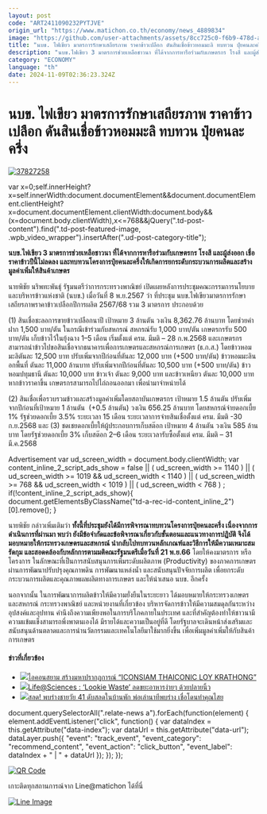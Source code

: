 ```yaml
---
layout: post
code: "ART2411090232PYTJVE"
origin_url: "https://www.matichon.co.th/economy/news_4889834"
image: "https://github.com/user-attachments/assets/8cc725c0-f6b9-478d-acb8-111538ec14cf"
title: "นบข. ไฟเขียว มาตรการรักษาเสถียรภาพ ราคาข้าวเปลือก ดันสินเชื่อข้าวหอมมะลิ ทบทวน ปุ๋ยคนละครึ่ง"
description: "นบข.ไฟเขียว 3 มาตรการช่วยเหลือชาวนา ที่ได้จากการหารือร่วมกับเกษตรกร โรงสี และผู้ส่งออก เชื่อราคาข้าวปีนี้ไม่ลดลง"
category: "ECONOMY"
language: "th"
date: 2024-11-09T02:36:23.324Z
---
```


# นบข. ไฟเขียว มาตรการรักษาเสถียรภาพ ราคาข้าวเปลือก ดันสินเชื่อข้าวหอมมะลิ ทบทวน ปุ๋ยคนละครึ่ง

[![](https://www.matichon.co.th/wp-content/uploads/2024/11/37827258.jpg "37827258")](https://www.matichon.co.th/wp-content/uploads/2024/11/37827258.jpg)

var x=0;self.innerHeight?x=self.innerWidth:document.documentElement&&document.documentElement.clientHeight?x=document.documentElement.clientWidth:document.body&&(x=document.body.clientWidth),x<=768&&jQuery(".td-post-content").find(".td-post-featured-image, .wpb\_video\_wrapper").insertAfter(".ud-post-category-title");

**นบข.ไฟเขียว 3 มาตรการช่วยเหลือชาวนา ที่ได้จากการหารือร่วมกับเกษตรกร โรงสี และผู้ส่งออก เชื่อราคาข้าวปีนี้ไม่ลดลง และทบทวนโครงการปุ๋ยคนละครึ่งให้เกิดการยกระดับกระบวนการผลิตและสร้างมูลค่าเพิ่มให้สินค้าเกษตร**

นายพิชัย นริพทะพันธุ์ รัฐมนตรีว่าการกระทรวงพาณิชย์ เปิดเผยหลังการประชุมคณะกรรมการนโยบายและบริหารข้าวแห่งชาติ (นบข.) เมื่อวันที่ 8 พ.ย.2567 ว่า ที่ประชุม นบข.ไฟเขียวมาตรการรักษาเสถียรภาพราคาข้าวเปลือกปีการผลิต 2567/68 รวม 3 มาตรการ ประกอบด้วย

(1) สินเชื่อชะลอการขายข้าวเปลือกนาปี เป้าหมาย 3 ล้านตัน วงเงิน 8,362.76 ล้านบาท โดยช่วยค่าฝาก 1,500 บาท/ตัน ในกรณีเข้าร่วมกับสหกรณ์ สหกรณ์รับ 1,000 บาท/ตัน เกษตรกรรับ 500 บาท/ตัน เก็บข้าวไว้ในยุ้งฉาง 1–5 เดือน เริ่มตั้งแต่ ครม. มีมติ – 28 ก.พ.2568 และเกษตรกรสามารถนำข้าวไปขอสินเชื่อจากธนาคารเพื่อการเกษตรและสหกรณ์การเกษตร (ธ.ก.ส.) โดยข้าวหอมมะลิตันละ 12,500 บาท ปรับเพิ่มจากปีก่อนที่ตันละ 12,000 บาท (+500 บาท/ตัน) ข้าวหอมมะลินอกพื้นที่ ตันละ 11,000 ล้านบาท ปรับเพิ่มจากปีก่อนที่ตันละ 10,500 บาท (+500 บาท/ตัน) ข้าวหอมปทุมธานี ตันละ 10,000 บาท ข้าวเจ้า ตันละ 9,000 บาท และข้าวเหนียว ตันละ 10,000 บาท หากข้าวราคาขึ้น เกษตรกรสามารถไปไถ่ถอนออกมา เพื่อนำมาจำหน่ายได้

(2) สินเชื่อเพื่อรวบรวมข้าวและสร้างมูลค่าเพิ่มโดยสถาบันเกษตรกร เป้าหมาย 1.5 ล้านตัน ปรับเพิ่มจากปีก่อนที่เป้าหมาย 1 ล้านตัน  (+0.5 ล้านตัน) วงเงิน 656.25 ล้านบาท โดยสหกรณ์จ่ายดอกเบี้ย 1% รัฐช่วยดอกเบี้ย 3.5% ระยะเวลา 15 เดือน ระยะเวลาการจ่ายสินเชื่อตั้งแต่ ครม. มีมติ -30 ก.ย.2568 และ (3) ชดเชยดอกเบี้ยให้ผู้ประกอบการเก็บสต๊อก เป้าหมาย 4 ล้านตัน วงเงิน 585 ล้านบาท โดยรัฐช่วยดอกเบี้ย 3% เก็บสต๊อก 2–6 เดือน ระยะเวลารับซื้อตั้งแต่ ครม. มีมติ – 31 มี.ค.2568

Advertisement var ud\_screen\_width = document.body.clientWidth; var content\_inline\_2\_script\_ads\_show = false || ( ud\_screen\_width >= 1140 ) || ( ud\_screen\_width >= 1019 && ud\_screen\_width < 1140 ) || ( ud\_screen\_width >= 768 && ud\_screen\_width < 1019 ) || ( ud\_screen\_width < 768 ) ; if(!content\_inline\_2\_script\_ads\_show){ document.getElementsByClassName("td-a-rec-id-content\_inline\_2")\[0\].remove(); }

นายพิชัย กล่าวเพิ่มเติมว่า **ทั้งนี้ที่ประชุมยังได้มีการพิจารณาทบทวนโครงการปุ๋ยคนละครึ่ง เนื่องจากการดำเนินการที่ผ่านมา พบว่า ยังมีข้อจำกัดและข้อพิจารณาเกี่ยวกับขั้นตอนและแนวทางการปฏิบัติ จึงได้มอบหมายให้กระทรวงเกษตรและสหกรณ์ นำกลับไปทบทวนหลักเกณฑ์และวิธีการให้มีความเหมาะสม รัดกุม และสอดคล้องกับหลักการตามมติคณะรัฐมนตรีเมื่อวันที่ 21 พ.ย.66** โดยให้คงมาตรการ หรือโครงการ ในลักษณะที่เป็นการสนับสนุนการเพิ่มระดับผลิตภาพ (Productivity) ของภาคการเกษตร ผ่านการพัฒนาปรับปรุงคุณภาพดิน การพัฒนาแหล่งน้ำ และสนับสนุนปัจจัยการผลิต เพื่อยกระดับกระบวนการผลิตและคุณภาพผลผลิตทางการเกษตร และให้นำเสนอ นบข. อีกครั้ง

นอกจากนั้น ในการพัฒนาการผลิตข้าวให้มีความยั่งยืนในระยะยาว ได้มอบหมายให้กระทรวงเกษตรและสหกรณ์ กระทรวงพาณิชย์ และหน่วยงานที่เกี่ยวข้อง บริหารจัดการข้าวให้มีความสมดุลกันระหว่างอุปสงค์และอุปทาน คำนึงถึงความเพียงพอในการบริโภคภายในประเทศ และที่สำคัญต้องทำให้ชาวนามีความแข้มแข็งสามารถพึ่งพาตนเองได้ มีรายได้และความเป็นอยู่ที่ดี โดยรัฐบาลจะเดินหน้าส่งเสริมและสนับสนุนด้านตลาดและการนำนวัตกรรมและเทคโนโลยีมาใช้มากยิ่งขึ้น เพื่อเพิ่มมูลค่าเพิ่มให้กับสินค้าการเกษตร

#### ข่าวที่เกี่ยวข้อง

*   [![](https://www.matichon.co.th/wp-content/uploads/2024/11/101-6.jpg)ไอคอนสยาม สร้างมหาปรากฏการณ์ “ICONSIAM THAICONIC LOY KRATHONG”](https://www.matichon.co.th/publicize/news_4889244)
*   [![](https://www.matichon.co.th/wp-content/uploads/2024/11/life.jpg)Life@Sciences : ‘Lookie Waste’ ลดขยะอาหารง่ายๆ ด้วยปลายนิ้ว](https://www.matichon.co.th/lifestyle/tech/news_4887706)
*   [![](https://www.matichon.co.th/wp-content/uploads/2024/11/5275274.jpg)สลด! พบร่างชายวัย 41 ดับสลดในบ้านพัก พ่อเล่านาทีพบร่าง เชื่อโดนทำคุณไสย](https://www.matichon.co.th/local/news_4889825)

document.querySelectorAll(".relate-news a").forEach(function(element) { element.addEventListener("click", function() { var dataIndex = this.getAttribute("data-index"); var dataUrl = this.getAttribute("data-url"); dataLayer.push({ "event": "track\_event", "event\_category": "recommend\_content", "event\_action": "click\_button", "event\_label": dataIndex + " | " + dataUrl }); }); });

[![QR Code](https://www.matichon.co.th/wp-content/uploads/2023/07/wob1371z.jpg)](https://lin.ee/ht0nDxX)

เกาะติดทุกสถานการณ์จาก Line@matichon ได้ที่นี่

[![Line Image](https://www.matichon.co.th/wp-content/uploads/2023/07/th.png)](https://lin.ee/ht0nDxX)